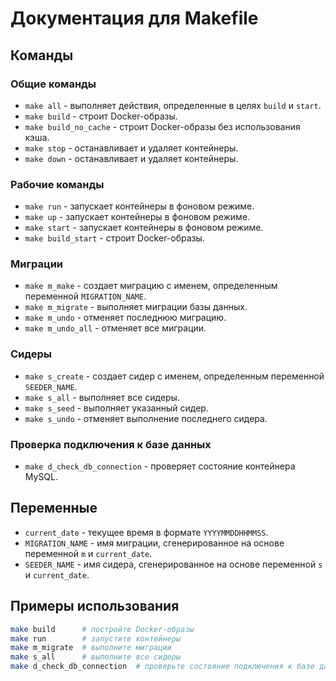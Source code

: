 # Документация для Makefile


## Команды

### Общие команды
- `make all` - выполняет действия, определенные в целях `build` и `start`.
- `make build` - строит Docker-образы.
- `make build_no_cache` - строит Docker-образы без использования кэша.
- `make stop` - останавливает и удаляет контейнеры.
- `make down` - останавливает и удаляет контейнеры.

### Рабочие команды
- `make run` - запускает контейнеры в фоновом режиме.
- `make up` - запускает контейнеры в фоновом режиме.
- `make start` - запускает контейнеры в фоновом режиме.
- `make build_start` - строит Docker-образы.

### Миграции
- `make m_make` - создает миграцию с именем, определенным переменной `MIGRATION_NAME`.
- `make m_migrate` - выполняет миграции базы данных.
- `make m_undo` - отменяет последнюю миграцию.
- `make m_undo_all` - отменяет все миграции.

### Сидеры
- `make s_create` - создает сидер с именем, определенным переменной `SEEDER_NAME`.
- `make s_all` - выполняет все сидеры.
- `make s_seed` - выполняет указанный сидер.
- `make s_undo` - отменяет выполнение последнего сидера.

### Проверка подключения к базе данных
- `make d_check_db_connection` - проверяет состояние контейнера MySQL.

## Переменные
- `current_date` - текущее время в формате `YYYYMMDDHHMMSS`.
- `MIGRATION_NAME` - имя миграции, сгенерированное на основе переменной `m` и `current_date`.
- `SEEDER_NAME` - имя сидера, сгенерированное на основе переменной `s` и `current_date`.

## Примеры использования
```sh
make build      # постройте Docker-образы
make run        # запустите контейнеры
make m_migrate  # выполните миграции
make s_all      # выполните все сидеры
make d_check_db_connection  # проверьте состояние подключения к базе данных
